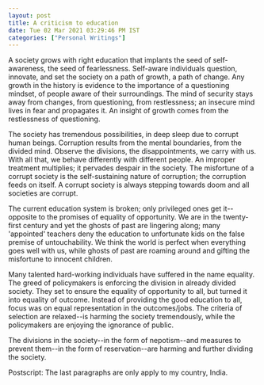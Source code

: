 ```yaml
---
layout: post
title: A criticism to education
date: Tue 02 Mar 2021 03:29:46 PM IST
categories: ["Personal Writings"]
---
```


A society grows with right education that implants the seed of self-awareness,
the seed of fearlessness. Self-aware individuals question, innovate, and set
the society on a path of growth, a path of change. Any growth in the history is
evidence to the importance of a questioning mindset, of people aware of their
surroundings. The mind of security stays away from changes, from questioning,
from restlessness; an insecure mind lives in fear and propagates it. An insight
of growth comes from the restlessness of questioning.

The society has tremendous possibilities, in deep sleep due to corrupt human
beings. Corruption results from the mental boundaries, from the divided mind.
Observe the divisions, the disappointments, we carry with us. With all that, we
behave differently with different people. An improper treatment multiplies; it
pervades despair in the society. The misfortune of a corrupt society is the
self-sustaining nature of corruption; the corruption feeds on itself. A corrupt
society is always stepping towards doom and all societies are corrupt.

The current education system is broken; only privileged ones get it--opposite
to the promises of equality of opportunity. We are in the twenty-first century
and yet the ghosts of past are lingering along; many 'appointed' teachers deny
the education to unfortunate kids on the false premise of untouchability. We
think the world is perfect when everything goes well with us, while ghosts of
past are roaming around and gifting the misfortune to innocent children.

Many talented hard-working individuals have suffered in the name equality. The
greed of policymakers is enforcing the division in already divided society.
They set to ensure the equality of opportunity to all, but turned it into
equality of outcome. Instead of providing the good education to all, focus was
on equal representation in the outcomes/jobs. The criteria of selection are
relaxed--is harming the society tremendously, while the policymakers are
enjoying the ignorance of public.

The divisions in the society--in the form of nepotism--and measures to prevent
them--in the form of reservation--are harming and further dividing the society.

Postscript: The last paragraphs are only apply to my country, India.
